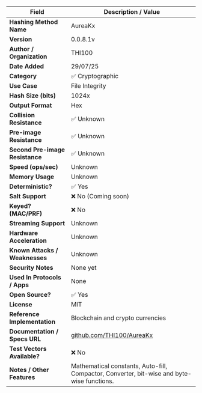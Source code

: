 | **Field**                       | **Description / Value**                                                                    |
|---------------------------------|--------------------------------------------------------------------------------------------|
| **Hashing Method Name**         | AureaKx                                                                                    |
| **Version**                     | 0.0.8.1v                                                                                   |
| **Author / Organization**       | THI100                                                                                     |
| **Date Added**                  | 29/07/25                                                                                   |
| **Category**                    | ✅ Cryptographic                                                                            |
| **Use Case**                    | File Integrity                                                                             |
| **Hash Size (bits)**            | 1024x                                                                                      |
| **Output Format**               | Hex                                                                                        |
| **Collision Resistance**        | ✅ Unknown                                                                                  |
| **Pre-image Resistance**        | ✅ Unknown                                                                                  |
| **Second Pre-image Resistance** | ✅ Unknown                                                                                  |
| **Speed (ops/sec)**             | Unknown                                                                                    |
| **Memory Usage**                | Unknown                                                                                    |
| **Deterministic?**              | ✅ Yes                                                                                      |
| **Salt Support**                | ❌ No (Coming soon)                                                                         |
| **Keyed? (MAC/PRF)**            | ❌ No                                                                                       |
| **Streaming Support**           | Unknown                                                                                    |
| **Hardware Acceleration**       | Unknown                                                                                    |
| **Known Attacks / Weaknesses**  | Unknown                                                                                    |
| **Security Notes**              | None yet                                                                                   |
| **Used In Protocols / Apps**    | None                                                                                       |
| **Open Source?**                | ✅ Yes                                                                                      |
| **License**                     | MIT                                                                                        |
| **Reference Implementation**    | Blockchain and crypto currencies                                                           |
| **Documentation / Specs URL**   | [github.com/THI100/AureaKx](https://github.com/THI100/AureaKx)                             |
| **Test Vectors Available?**     | ❌ No                                                                                       |
| **Notes / Other Features**      | Mathematical constants, Auto-fill, Compactor, Converter, bit-wise and byte-wise functions. |
